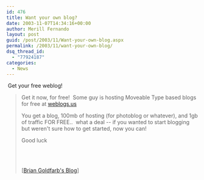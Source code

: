 ```yaml
---
id: 476
title: Want your own blog?
date: 2003-11-07T14:34:16+00:00
author: Merill Fernando
layout: post
guid: /post/2003/11/Want-your-own-blog.aspx
permalink: /2003/11/want-your-own-blog/
dsq_thread_id:
  - "77924187"
categories:
  - News
---
```

<body xmlns="http://www.w3.org/1999/xhtml">
    <div class="Section1">
        <p>
            &#160;Get your free weblog!
        </p>
        <blockquote style='margin-top:5.0pt;margin-bottom:5.0pt'> 
        <p xmlns="http://www.w3.org/1999/xhtml">
            <span style=''>Get it now, for free!&#160; Some guy is hosting Moveable Type based
            blogs for free at <a href="http://weblogs.us/" title="http://weblogs.us/">weblogs.us</a></span>
        </p>
        <p xmlns="http://www.w3.org/1999/xhtml">
            <span style=''>You get a blog, 100mb of hosting (for photoblog or whatever), and 1gb
            of traffic FOR FREE..&#160; what a deal -- if you wanted to start blogging but weren't
            sure how to get started, now you can!</span>
        </p>
        <p xmlns="http://www.w3.org/1999/xhtml">
            <span style=''>Good luck</span>
        </p>
        <p xmlns="http://www.w3.org/1999/xhtml">
            <span style=''>&#160;</span>
        </p>
        <p class="MsoNormal">
            <br />
            [<a href="http://blogs.gotdotnet.com/bgold/permalink.aspx/8e0ad1c6-6fa1-43ae-a114-a8761e9dd125">Brian
            Goldfarb's Blog</a>]
        </p>
        </blockquote>
    </div>
</body>